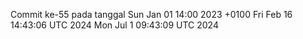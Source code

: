 Commit ke-55 pada tanggal Sun Jan 01 14:00 2023 +0100
Fri Feb 16 14:43:06 UTC 2024
Mon Jul  1 09:43:09 UTC 2024
